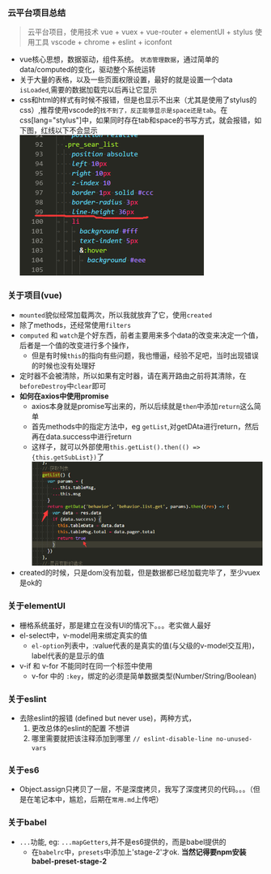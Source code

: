 ### 云平台项目总结

> 云平台项目，使用技术 vue + vuex + vue-router + elementUI + stylus
> 使用工具 vscode + chrome + eslint + iconfont

- vue核心思想，数据驱动，组件系统。 `状态管理数据`，通过简单的data/computed的变化，驱动整个系统运转
- 关于大量的表格，以及一些页面权限设置，最好的就是设置一个data `isLoaded`,需要的数据加载完以后再让它显示
- css和html的样式有时候不报错，但是也显示不出来（尤其是使用了stylus的css）,推荐使用vscode的`找不到了，反正能够显示是space还是tab`。在css\[lang="stylus"\]中，如果同时存在tab和space的书写方式，就会报错，如下图，红线以下不会显示
![space和tab并存](imgs/1.png)


### 关于项目(vue)
- `mounted`貌似经常加载两次，所以我就放弃了它，使用`created`
- 除了methods，还经常使用`filters`
- `computed` 和 `watch`是个好东西，前者主要用来多个data的改变来决定一个值，后者是一个值的改变进行多个操作，
    + 但是有时候`this`的指向有些问题，我也懵逼，经验不足吧，当时出现错误的时候也没有处理好
- 定时器不会被清除，所以如果有定时器，请在离开路由之前将其清除，在`beforeDestroy`中`clear`即可
- **如何在axios中使用promise**
    + axios本身就是promise写出来的，所以后续就是`then`中添加`return`这么简单
    + 首先methods中的指定方法中，eg `getList`,对getDAta进行return，然后再在data.success中进行return
    + 这样子，就可以外部使用`this.getList().then(() => {this.getSubList})`了
    ![vue+axios+promise](imgs/2.png)
- created的时候，只是dom没有加载，但是数据都已经加载完毕了，至少vuex是ok的

### 关于elementUI
- 栅格系统虽好，那是建立在没有UI的情况下。。。老实做人最好
- el-select中，v-model用来绑定真实的值
    - `el-option`列表中，:value代表的是真实的值(与父级的v-model交互用)，label代表的是显示的值
- v-if 和 v-for 不能同时在同一个标签中使用
    + v-for 中的 `:key`，绑定的必须是简单数据类型(Number/String/Boolean)


### 关于eslint
- 去除eslint的报错 (defined but never use)，两种方式，
    1. 更改总体的eslint的配置 不想讲
    2. 哪里需要就把该注释添加到哪里 `// eslint-disable-line no-unused-vars`


### 关于es6
- Object.assign只拷贝了一层，不是深度拷贝，我写了深度拷贝的代码。。。（但是在笔记本中，尴尬，后期在`常用.md`上传吧）

### 关于babel
- `...`功能, eg: `...mapGetters`,并不是es6提供的，而是babel提供的
    + 在`babelrc`中，`presets`中添加上'stage-2'才ok. **当然记得要npm安装babel-preset-stage-2**


